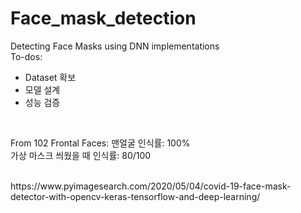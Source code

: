 # Face_mask_detection
Detecting Face Masks using DNN implementations
</br>
To-dos: </br>
- Dataset 확보
- 모델 설계
- 성능 검증
</br>

From 102 Frontal Faces:
맨얼굴 인식률: 100%</br>
가상 마스크 씌웠을 때 인식률: 80/100

</br>
https://www.pyimagesearch.com/2020/05/04/covid-19-face-mask-detector-with-opencv-keras-tensorflow-and-deep-learning/
